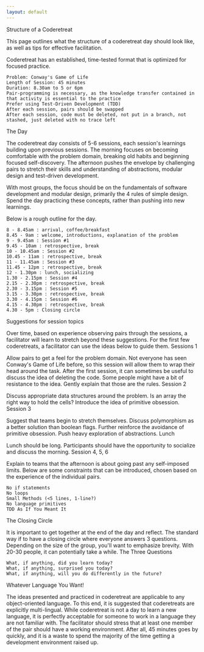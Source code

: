 ```yaml
---
layout: default
---
```



Structure of a Coderetreat

This page outlines what the structure of a coderetreat day should look like, as well as tips for effective facilitation. 


Coderetreat has an established, time-tested format that is optimized for focused practice.

    Problem: Conway's Game of Life
    Length of Session: 45 minutes
    Duration: 8.30am to 5 or 6pm
    Pair-programming is necessary, as the knowledge transfer contained in that activity is essential to the practice
    Prefer using Test-Driven Development (TDD)
    After each session, pairs should be swapped
    After each session, code must be deleted, not put in a branch, not stashed, just deleted with no trace left

The Day

The coderetreat day consists of 5-6 sessions, each session's learnings building upon previous sessions. The morning focuses on becoming comfortable with the problem domain, breaking old habits and beginning focused self-discovery. The afternoon pushes the envelope by challenging pairs to stretch their skills and understanding of abstractions, modular design and test-driven development.

With most groups, the focus should be on the fundamentals of software development and modular design, primarily the 4 rules of simple design. Spend the day practicing these concepts, rather than pushing into new learnings.

Below is a rough outline for the day.

    8 - 8.45am : arrival, coffee/breakfast
    8.45 - 9am : welcome, introductions, explanation of the problem
    9 - 9.45am : Session #1
    9.45 - 10am : retrospective, break
    10 - 10.45am : Session #2
    10.45 - 11am : retrospective, break
    11 - 11.45am : Session #3
    11.45 - 12pm : retrospective, break
    12 - 1.30pm : lunch, socializing
    1.30 - 2.15pm : Session #4
    2.15 - 2.30pm : retrospective, break
    2.30 - 3.15pm : Session #5
    3.15 - 3.30pm : retrospective, break
    3.30 - 4.15pm : Session #6
    4.15 - 4.30pm : retrospective, break
    4.30 - 5pm : Closing circle

Suggestions for session topics

Over time, based on experience observing pairs through the sessions, a facilitator will learn to stretch beyond these suggestions. For the first few coderetreats, a facilitator can use the ideas below to guide them.
Sessions 1

Allow pairs to get a feel for the problem domain. Not everyone has seen Conway's Game of Life before, so this session will allow them to wrap their head around the task. After the first session, it can sometimes be useful to discuss the idea of deleting the code. Some people might have a bit of resistance to the idea. Gently explain that those are the rules.
Session 2

Discuss appropriate data structures around the problem. Is an array the right way to hold the cells? Introduce the idea of primitive obsession.
Session 3

Suggest that teams begin to stretch themselves. Discuss polymorphism as a better solution than boolean flags. Further reinforce the avoidance of primitive obsession. Push heavy exploration of abstractions.
Lunch

Lunch should be long. Participants should have the opportunity to socialize and discuss the morning.
Session 4, 5, 6

Explain to teams that the afternoon is about going past any self-imposed limits. Below are some constraints that can be introduced, chosen based on the experience of the individual pairs.

    No if statements
    No loops
    Small Methods (<5 lines, 1-line?)
    No language primitives
    TDD As If You Meant It

The Closing Circle

It is important to get together at the end of the day and reflect. The standard way if to have a closing circle where everyone answers 3 questions. Depending on the size of the group, you'll want to emphasize brevity. With 20-30 people, it can potentially take a while.
The Three Questions

    What, if anything, did you learn today?
    What, if anything, surprised you today?
    What, if anything, will you do differently in the future?

Whatever Language You Want!

The ideas presented and practiced in coderetreat are applicable to any object-oriented language. To this end, it is suggested that coderetreats are explicitly multi-lingual. While coderetreat is not a day to learn a new language, it is perfectly acceptable for someone to work in a language they are not familiar with. The facilitator should stress that at least one member of the pair should have a working environment. After all, 45 minutes goes by quickly, and it is a waste to spend the majority of the time getting a development environment raised up.

